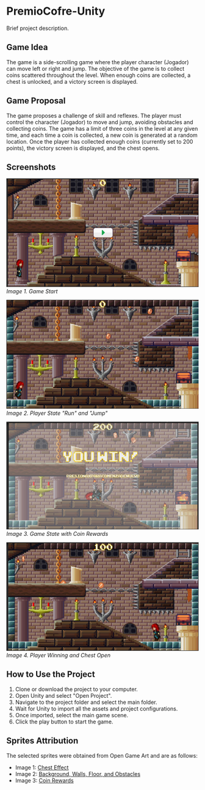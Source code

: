 # PremioCofre-Unity

Brief project description.

## Game Idea
The game is a side-scrolling game where the player character (Jogador) can move left or right and jump. The objective of the game is to collect coins scattered throughout the level. When enough coins are collected, a chest is unlocked, and a victory screen is displayed.

## Game Proposal
The game proposes a challenge of skill and reflexes. The player must control the character (Jogador) to move and jump, avoiding obstacles and collecting coins. The game has a limit of three coins in the level at any given time, and each time a coin is collected, a new coin is generated at a random location. Once the player has collected enough coins (currently set to 200 points), the victory screen is displayed, and the chest opens.

## Screenshots

![Game Start](Images/image1.png)
*Image 1. Game Start*

![Player State "Run" and "Jump"](Images/image2.png)
*Image 2. Player State "Run" and "Jump"*

![Game State with Coin Rewards](Images/image3.png)
*Image 3. Game State with Coin Rewards*

![Player Winning and Chest Open](Images/image4.png)
*Image 4. Player Winning and Chest Open*

## How to Use the Project

1. Clone or download the project to your computer.
2. Open Unity and select "Open Project".
3. Navigate to the project folder and select the main folder.
4. Wait for Unity to import all the assets and project configurations.
5. Once imported, select the main game scene.
6. Click the play button to start the game.

## Sprites Attribution

The selected sprites were obtained from Open Game Art and are as follows:
- Image 1: [Chest Effect](https://opengameart.org/content/a-platformer-in-the-forest)
- Image 2: [Background, Walls, Floor, and Obstacles](https://opengameart.org/content/pixel-art-castle-tileset)
- Image 3: [Coin Rewards](https://opengameart.org/content/pixel-art-castle-tileset)
